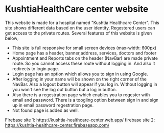# KushtiaHealthCare center website

This website is made for a hospital named "Kushtia Healthcare Center". This site shows different data based on the user identity. Regestered users can get access to the private routes. Several features of this website is given below;

* This site is full responsive for small screen devices (max-width: 600px)
* Home page has a header, banner,address, services, doctors and footer
* Appointment and Reports tabs on the header (NavBar) are made private route. So you cannot access these route without logging in. And also it redirects to login page.
* Login page has an option which allows you to sign in using Google.
* After logging in your name will be shown on the right corner of the NavBar. Also a logout button will appear if you log in. Without logging in you won't see the log out button but a log in button.
* Also there is a regestration page which enables you to regester with email and password. There is a toogling option between sign in and sign up in email password regestration page.
* Not found page is added as well.


Firebase site 1: https://kushtia-healthcare-center.web.app/
firebase site 2: https://kushtia-healthcare-center.firebaseapp.com/
